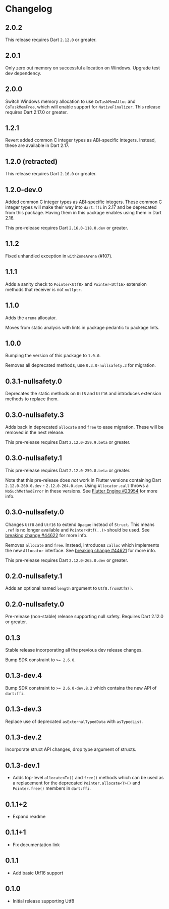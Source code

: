 # Changelog

## 2.0.2

This release requires Dart `2.12.0` or greater.

## 2.0.1

Only zero out memory on successful allocation on Windows.
Upgrade test dev dependency.

## 2.0.0

Switch Windows memory allocation to use `CoTaskMemAlloc` and `CoTaskMemFree`,
which will enable support for `NativeFinalizer`. This release requires Dart
2.17.0 or greater.

## 1.2.1

Revert added common C integer types as ABI-specific integers.
Instead, these are available in Dart 2.17.

## 1.2.0 (retracted)

This release requires Dart `2.16.0` or greater.

## 1.2.0-dev.0

Added common C integer types as ABI-specific integers. These common C integer
types will make their way into `dart:ffi` in 2.17 and be deprecated from this
package. Having them in this package enables using them in Dart 2.16.

This pre-release requires Dart `2.16.0-118.0.dev` or greater.

## 1.1.2

Fixed unhandled exception in `withZoneArena` (#107).

## 1.1.1

Adds a sanity check to `Pointer<Utf8>` and `Pointer<Utf16>` extension methods
that receiver is not `nullptr`.

## 1.1.0

Adds the `arena` allocator.

Moves from static analysis with lints in package:pedantic to package:lints.

## 1.0.0

Bumping the version of this package to `1.0.0`.

Removes all deprecated methods, use `0.3.0-nullsafety.3` for migration.

## 0.3.1-nullsafety.0

Deprecates the static methods on `Utf8` and `Utf16` and introduces
extension methods to replace them.

## 0.3.0-nullsafety.3

Adds back in deprecated `allocate` and `free` to ease migration.
These will be removed in the next release.

This pre-release requires Dart `2.12.0-259.9.beta` or greater.

## 0.3.0-nullsafety.1

This pre-release requires Dart `2.12.0-259.8.beta` or greater.

Note that this pre-release does _not_ work in Flutter versions containing Dart
`2.12.0-260.0.dev` - `2.12.0-264.0.dev`.
Using `Allocator.call` throws a `NoSuchMethodError` in these versions.
See [Flutter Engine #23954](https://github.com/flutter/engine/pull/23954) for more info.

## 0.3.0-nullsafety.0

Changes `Utf8` and `Utf16` to extend `Opaque` instead of `Struct`.
This means `.ref` is no longer available and `Pointer<Utf(..)>` should be used.
See [breaking change #44622](https://github.com/dart-lang/sdk/issues/44622) for more info.

Removes `allocate` and `free`.
Instead, introduces `calloc` which implements the new `Allocator` interface.
See [breaking change #44621](https://github.com/dart-lang/sdk/issues/44621) for more info.

This pre-release requires Dart `2.12.0-265.0.dev` or greater.

## 0.2.0-nullsafety.1

Adds an optional named `length` argument to `Utf8.fromUtf8()`.

## 0.2.0-nullsafety.0

Pre-release (non-stable) release supporting null safety.
Requires Dart 2.12.0 or greater.

## 0.1.3

Stable release incorporating all the previous dev release changes.

Bump SDK constraint to `>= 2.6.0`.

## 0.1.3-dev.4

Bump SDK constraint to `>= 2.6.0-dev.8.2` which contains the new API of `dart:ffi`.

## 0.1.3-dev.3

Replace use of deprecated `asExternalTypedData` with `asTypedList`.

## 0.1.3-dev.2

Incorporate struct API changes, drop type argument of structs.

## 0.1.3-dev.1

* Adds top-level `allocate<T>()` and `free()` methods which can be used as a
  replacement for the deprecated `Pointer.allocate<T>()` and `Pointer.free()`
  members in `dart:ffi`.

## 0.1.1+2

* Expand readme

## 0.1.1+1

* Fix documentation link

## 0.1.1

* Add basic Utf16 support

## 0.1.0

* Initial release supporting Utf8
